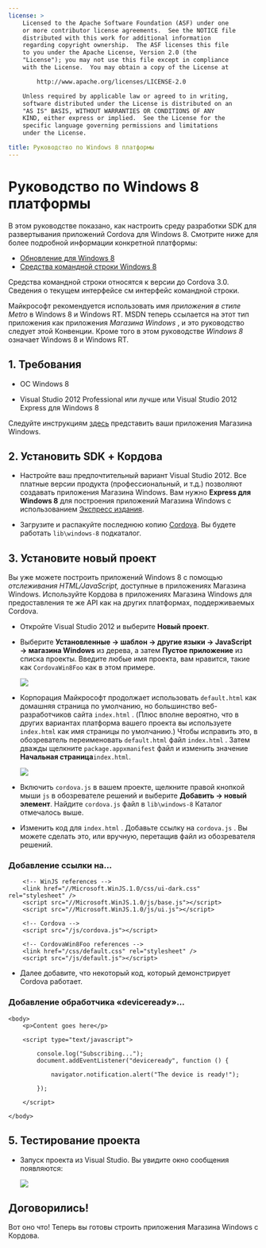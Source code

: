 ```yaml
---
license: >
    Licensed to the Apache Software Foundation (ASF) under one
    or more contributor license agreements.  See the NOTICE file
    distributed with this work for additional information
    regarding copyright ownership.  The ASF licenses this file
    to you under the Apache License, Version 2.0 (the
    "License"); you may not use this file except in compliance
    with the License.  You may obtain a copy of the License at

        http://www.apache.org/licenses/LICENSE-2.0

    Unless required by applicable law or agreed to in writing,
    software distributed under the License is distributed on an
    "AS IS" BASIS, WITHOUT WARRANTIES OR CONDITIONS OF ANY
    KIND, either express or implied.  See the License for the
    specific language governing permissions and limitations
    under the License.

title: Руководство по Windows 8 платформы
---
```


# Руководство по Windows 8 платформы

В этом руководстве показано, как настроить среду разработки SDK для развертывания приложений Cordova для Windows 8. Смотрите ниже для более подробной информации конкретной платформы:

*   [Обновление для Windows 8](upgrading.html)
*   [Средства командной строки Windows 8](tools.html)

Средства командной строки относятся к версии до Cordova 3.0. Сведения о текущем интерфейсе см интерфейс командной строки.

Майкрософт рекомендуется использовать имя *приложения в стиле Metro* в Windows 8 и Windows RT. MSDN теперь ссылается на этот тип приложения как приложения *Магазина Windows* , и это руководство следует этой Конвенции. Кроме того в этом руководстве *Windows 8* означает Windows 8 и Windows RT.

## 1. Требования

*   ОС Windows 8

*   Visual Studio 2012 Professional или лучше или Visual Studio 2012 Express для Windows 8

Следуйте инструкциям [здесь][1] представить ваши приложения Магазина Windows.

 [1]: http://www.windowsstore.com/

## 2. Установить SDK + Кордова

*   Настройте ваш предпочтительный вариант Visual Studio 2012. Все платные версии продукта (профессиональный, и т.д.) позволяют создавать приложения Магазина Windows. Вам нужно **Express для Windows 8** для построения приложений Магазина Windows с использованием [Экспресс издания][2].

*   Загрузите и распакуйте последнюю копию [Cordova][3]. Вы будете работать `lib\windows-8` подкаталог.

 [2]: http://www.microsoft.com/visualstudio/eng/products/visual-studio-express-products
 [3]: http://phonegap.com/download

## 3. Установите новый проект

Вы уже можете построить приложений Windows 8 с помощью *отслеживания HTML/JavaScript,* доступные в приложениях Магазина Windows. Используйте Кордова в приложениях Магазина Windows для предоставления те же API как на других платформах, поддерживаемых Cordova.

*   Откройте Visual Studio 2012 и выберите **Новый проект**.

*   Выберите **Установленные → шаблон → другие языки → JavaScript → магазина Windows** из дерева, а затем **Пустое приложение** из списка проекты. Введите любые имя проекта, вам нравится, такие как `CordovaWin8Foo` как в этом примере.
    
    ![][4]

*   Корпорация Майкрософт продолжает использовать `default.html` как домашняя страница по умолчанию, но большинство веб-разработчиков сайта `index.html` . (Плюс вполне вероятно, что в других вариантах платформа вашего проекта вы используете `index.html` как имя страницы по умолчанию.) Чтобы исправить это, в обозреватель переименовать `default.html` файл `index.html` . Затем дважды щелкните `package.appxmanifest` файл и изменить значение **Начальная страница**`index.html`.
    
    ![][5]

*   Включить `cordova.js` в вашем проекте, щелкните правой кнопкой мыши `js` в обозревателе решений и выберите **Добавить → новый элемент**. Найдите `cordova.js` файл в `lib\windows-8` Каталог отмечалось выше.

*   Изменить код для `index.html` . Добавьте ссылку на `cordova.js` . Вы можете сделать это, или вручную, перетащив файл из обозревателя решений.

 [4]: img/guide/platforms/win8/wsnewproject.png
 [5]: img/guide/platforms/win8/wschangemanifest.png

### Добавление ссылки на...

        <!-- WinJS references -->
        <link href="//Microsoft.WinJS.1.0/css/ui-dark.css" rel="stylesheet" />
        <script src="//Microsoft.WinJS.1.0/js/base.js"></script>
        <script src="//Microsoft.WinJS.1.0/js/ui.js"></script>
    
        <!-- Cordova -->
        <script src="/js/cordova.js"></script>
    
        <!-- CordovaWin8Foo references -->
        <link href="/css/default.css" rel="stylesheet" />
        <script src="/js/default.js"></script>
    

*   Далее добавите, что некоторый код, который демонстрирует Cordova работает.

### Добавление обработчика «deviceready»...

    <body>
        <p>Content goes here</p>
    
        <script type="text/javascript">
    
            console.log("Subscribing...");
            document.addEventListener("deviceready", function () {
    
                navigator.notification.alert("The device is ready!");
    
            });
    
        </script>
    
    </body>
    

## 5. Тестирование проекта

*   Запуск проекта из Visual Studio. Вы увидите окно сообщения появляются:
    
    ![][6]

 [6]: img/guide/platforms/win8/wsalert.png

## Договорились!

Вот оно что! Теперь вы готовы строить приложения Магазина Windows с Кордова.
